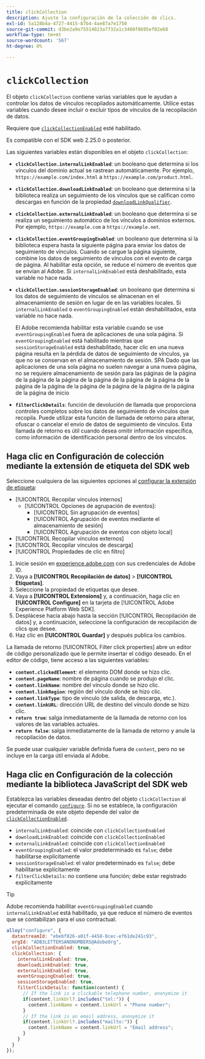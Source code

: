 ```yaml
---
title: clickCollection
description: Ajuste la configuración de la colección de clics.
exl-id: 5a128b4a-4727-4415-87b4-4ae87a7e1750
source-git-commit: d3be2a9e75514023a7732a1c3460f8695ef02e68
workflow-type: tm+mt
source-wordcount: '567'
ht-degree: 0%

---
```


# `clickCollection`

El objeto `clickCollection` contiene varias variables que le ayudan a controlar los datos de vínculos recopilados automáticamente. Utilice estas variables cuando desee incluir o excluir tipos de vínculos de la recopilación de datos.

Requiere que [`clickCollectionEnabled`](clickcollectionenabled.md) esté habilitado.

Es compatible con el SDK web 2.25.0 o posterior.

Las siguientes variables están disponibles en el objeto `clickCollection`:

* **`clickCollection.internalLinkEnabled`**: un booleano que determina si los vínculos del dominio actual se rastrean automáticamente. Por ejemplo, `https://example.com/index.html` a `https://example.com/product.html`.
* **`clickCollection.downloadLinkEnabled`**: un booleano que determina si la biblioteca realiza un seguimiento de los vínculos que se califican como descargas en función de la propiedad [`downloadLinkQualifier`](downloadlinkqualifier.md).
* **`clickCollection.externalLinkEnabled`**: un booleano que determina si se realiza un seguimiento automático de los vínculos a dominios externos. Por ejemplo, `https://example.com` a `https://example.net`.
* **`clickCollection.eventGroupingEnabled`**: un booleano que determina si la biblioteca espera hasta la siguiente página para enviar los datos de seguimiento de vínculos. Cuando se cargue la página siguiente, combine los datos de seguimiento de vínculos con el evento de carga de página. Al habilitar esta opción, se reduce el número de eventos que se envían al Adobe. Si `internalLinkEnabled` está deshabilitado, esta variable no hace nada.
* **`clickCollection.sessionStorageEnabled`**: un booleano que determina si los datos de seguimiento de vínculos se almacenan en el almacenamiento de sesión en lugar de en las variables locales. Si `internalLinkEnabled` o `eventGroupingEnabled` están deshabilitados, esta variable no hace nada.

  El Adobe recomienda habilitar esta variable cuando se use `eventGroupingEnabled` fuera de aplicaciones de una sola página. Si `eventGroupingEnabled` está habilitado mientras que `sessionStorageEnabled` está deshabilitado, hacer clic en una nueva página resulta en la pérdida de datos de seguimiento de vínculos, ya que no se conservan en el almacenamiento de sesión. SPA Dado que las aplicaciones de una sola página no suelen navegar a una nueva página, no se requiere almacenamiento de sesión para las páginas de la página de la página de la página de la página de la página de la página de la página de la página de la página de la página de la página de la página de la página de inicio
* **`filterClickDetails`**: función de devolución de llamada que proporciona controles completos sobre los datos de seguimiento de vínculos que recopila. Puede utilizar esta función de llamada de retorno para alterar, ofuscar o cancelar el envío de datos de seguimiento de vínculos. Esta llamada de retorno es útil cuando desea omitir información específica, como información de identificación personal dentro de los vínculos.

## Haga clic en Configuración de colección mediante la extensión de etiqueta del SDK web

Seleccione cualquiera de las siguientes opciones al [configurar la extensión de etiqueta](/help/tags/extensions/client/web-sdk/web-sdk-extension-configuration.md):

* [!UICONTROL Recopilar vínculos internos]
   * [!UICONTROL Opciones de agrupación de eventos]:
      * [!UICONTROL Sin agrupación de eventos]
      * [!UICONTROL Agrupación de eventos mediante el almacenamiento de sesión]
      * [!UICONTROL Agrupación de eventos con objeto local]
* [!UICONTROL Recopilar vínculos externos]
* [!UICONTROL Recopilar vínculos de descarga]
* [!UICONTROL Propiedades de clic en filtro]

1. Inicie sesión en [experience.adobe.com](https://experience.adobe.com) con sus credenciales de Adobe ID.
1. Vaya a **[!UICONTROL Recopilación de datos]** > **[!UICONTROL Etiquetas]**.
1. Seleccione la propiedad de etiquetas que desee.
1. Vaya a **[!UICONTROL Extensions]** y, a continuación, haga clic en **[!UICONTROL Configure]** en la tarjeta de [!UICONTROL Adobe Experience Platform Web SDK].
1. Desplácese hacia abajo hasta la sección [!UICONTROL Recopilación de datos] y, a continuación, seleccione la configuración de recopilación de clics que desee.
1. Haz clic en **[!UICONTROL Guardar]** y después publica los cambios.

La llamada de retorno [!UICONTROL Filter click properties] abre un editor de código personalizado que le permite insertar el código deseado. En el editor de código, tiene acceso a las siguientes variables:

* **`content.clickedElement`**: el elemento DOM donde se hizo clic.
* **`content.pageName`**: nombre de página cuando se produjo el clic.
* **`content.linkName`**: nombre del vínculo donde se hizo clic.
* **`content.linkRegion`**: región del vínculo donde se hizo clic.
* **`content.linkType`**: tipo de vínculo (de salida, de descarga, etc.).
* **`content.linkURL`**: dirección URL de destino del vínculo donde se hizo clic.
* **`return true`**: salga inmediatamente de la llamada de retorno con los valores de las variables actuales.
* **`return false`**: salga inmediatamente de la llamada de retorno y anule la recopilación de datos.

Se puede usar cualquier variable definida fuera de `content`, pero no se incluye en la carga útil enviada al Adobe.

## Haga clic en Configuración de la colección mediante la biblioteca JavaScript del SDK web

Establezca las variables deseadas dentro del objeto `clickCollection` al ejecutar el comando [`configure`](overview.md). Si no se establece, la configuración predeterminada de este objeto depende del valor de [`clickCollectionEnabled`](clickcollectionenabled.md).

* `internalLinkEnabled`: coincide con `clickCollectionEnabled`
* `downloadLinkEnabled`: coincide con `clickCollectionEnabled`
* `externalLinkEnabled`: coincide con `clickCollectionEnabled`
* `eventGroupingEnabled`: el valor predeterminado es `false`; debe habilitarse explícitamente
* `sessionStorageEnabled`: el valor predeterminado es `false`; debe habilitarse explícitamente
* `filterClickDetails`: no contiene una función; debe estar registrado explícitamente

>[!TIP]
>Adobe recomienda habilitar `eventGroupingEnabled` cuando `internalLinkEnabled` está habilitado, ya que reduce el número de eventos que se contabilizan para el uso contractual.

```js
alloy("configure", {
  datastreamId: "ebebf826-a01f-4458-8cec-ef61de241c93",
  orgId: "ADB3LETTERSANDNUMBERS@AdobeOrg",
  clickCollectionEnabled: true,
  clickCollection: {
    internalLinkEnabled: true,
    downloadLinkEnabled: true,
    externalLinkEnabled: true,
    eventGroupingEnabled: true,
    sessionStorageEnabled: true,
    filterClickDetails: function(content) {
      // If the link is a clickable telephone number, anonymize it
      if(content.linkUrl?.includes("tel:")) {
        content.linkName = content.linkUrl = "Phone number";
      }
      // If the link is an email address, anonymize it
      if(content.linkUrl?.includes("mailto:")) {
        content.linkName = content.linkUrl = "Email address";
      }
    }
  }
});
```
